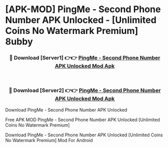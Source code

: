 # [APK-MOD] PingMe - Second Phone Number APK Unlocked - [Unlimited Coins No Watermark Premium] 8ubby



<div align="center">
<h3>🔴 Download [Server1] 👉👉 <a href="https://momento.my/?title=PingMe_-_Second_Phone_Number_APK_Unlocked">PingMe - Second Phone Number APK Unlocked Mod Apk</a></h3><br>

<h3>🔴 Download [Server2] 👉👉 <a href="https://momento.my/?title=PingMe_-_Second_Phone_Number_APK_Unlocked">PingMe - Second Phone Number APK Unlocked Mod Apk</a></h3>
</div>



Download PingMe - Second Phone Number APK Unlocked 

Free APK MOD PingMe - Second Phone Number APK Unlocked [Unlimited Coins No Watermark Premium]

Download PingMe - Second Phone Number APK Unlocked [Unlimited Coins No Watermark Premium] Mod For Android
